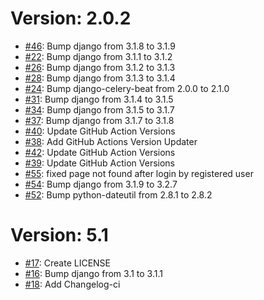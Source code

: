 # Version: 2.0.2

* [#46](https://github.com/Chehekk/Banking-app-django/pull/46): Bump django from 3.1.8 to 3.1.9
* [#22](https://github.com/Chehekk/Banking-app-django/pull/22): Bump django from 3.1.1 to 3.1.2
* [#26](https://github.com/Chehekk/Banking-app-django/pull/26): Bump django from 3.1.2 to 3.1.3
* [#28](https://github.com/Chehekk/Banking-app-django/pull/28): Bump django from 3.1.3 to 3.1.4
* [#24](https://github.com/Chehekk/Banking-app-django/pull/24): Bump django-celery-beat from 2.0.0 to 2.1.0
* [#31](https://github.com/Chehekk/Banking-app-django/pull/31): Bump django from 3.1.4 to 3.1.5
* [#34](https://github.com/Chehekk/Banking-app-django/pull/34): Bump django from 3.1.5 to 3.1.7
* [#37](https://github.com/Chehekk/Banking-app-django/pull/37): Bump django from 3.1.7 to 3.1.8
* [#40](https://github.com/Chehekk/Banking-app-django/pull/40): Update GitHub Action Versions
* [#38](https://github.com/Chehekk/Banking-app-django/pull/38): Add GitHub Actions Version Updater
* [#42](https://github.com/Chehekk/Banking-app-django/pull/42): Update GitHub Action Versions
* [#39](https://github.com/Chehekk/Banking-app-django/pull/39): Update GitHub Action Versions
* [#55](https://github.com/Chehekk/Banking-app-django/pull/55): fixed page not found after login by registered user
* [#54](https://github.com/Chehekk/Banking-app-django/pull/54): Bump django from 3.1.9 to 3.2.7
* [#52](https://github.com/Chehekk/Banking-app-django/pull/52): Bump python-dateutil from 2.8.1 to 2.8.2


Version: 5.1
==============

* [#17](https://github.com/Chehekk/Banking-app-django/pull/17): Create LICENSE
* [#16](https://github.com/Chehekk/Banking-app-django/pull/16): Bump django from 3.1 to 3.1.1
* [#18](https://github.com/Chehekk/Banking-app-django/pull/18): Add Changelog-ci
